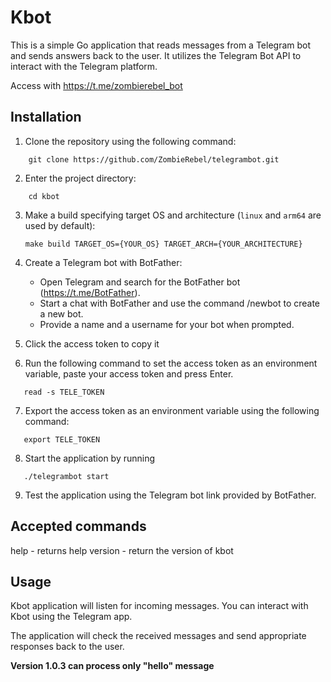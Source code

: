 # Kbot

This is a simple Go application that reads messages from a Telegram bot and sends answers back to the user. It utilizes the Telegram Bot API to interact with the Telegram platform.

Access with https://t.me/zombierebel_bot

## Installation

1. Clone the repository using the following command:

```
    git clone https://github.com/ZombieRebel/telegrambot.git
```


2. Enter the project directory:
```
    cd kbot
```

3. Make a build specifying target OS and architecture (`linux` and `arm64` are used by default):
   ```
   make build TARGET_OS={YOUR_OS} TARGET_ARCH={YOUR_ARCHITECTURE}
   ```

4. Create a Telegram bot with BotFather:
   - Open Telegram and search for the BotFather bot (https://t.me/BotFather).
   - Start a chat with BotFather and use the command /newbot to create a new bot.
   - Provide a name and a username for your bot when prompted.

5. Click the access token to copy it

6. Run the following command to set the access token as an environment variable, paste your access token and press Enter.
   
```
   read -s TELE_TOKEN
```   

7. Export the access token as an environment variable using the following command:
```
   export TELE_TOKEN
```

8. Start the application by running 
 ```
    ./telegrambot start
```

9. Test the application using the Telegram bot link provided by BotFather.

## Accepted commands 
help - returns help
version - return the version of kbot

## Usage

Kbot application will listen for incoming messages. You can interact with Kbot using the Telegram app.

The application will check the received messages and send appropriate responses back to the user.

**Version 1.0.3 can process only "hello" message**